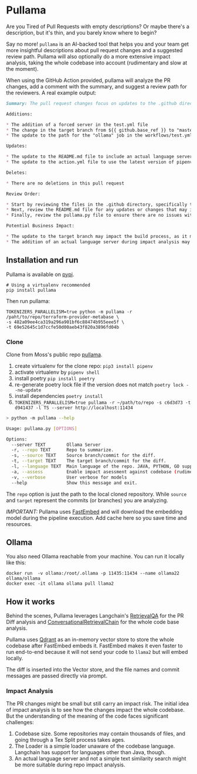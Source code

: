 # Pullama

Are you Tired of Pull Requests with empty descriptions? Or maybe there's a description, but it's thin, and you barely know where to begin?

Say no more! `pullama` is an AI-backed tool that helps you and your team get more insightful descriptions about pull request changes and a suggested review path. Pullama will also optionally do a more extensive impact analysis, taking the whole codebase into account (rudimentary and slow at the moment).

When using the GitHub Action provided, pullama will analyze the PR changes, add a comment with the summary, and suggest a review path for the reviewers. A real example output:

```markdown
Summary: The pull request changes focus on updates to the .github directory, particularly in the test.yml and workflows/test.yml files. These updates include adding a forced server, changing the target branch, and updating the path for the "ollama" job. Additionally, there are changes in the README.md file, including adding an actual language server during impact analysis, and updates to the action.yml file to use the latest version of pipenv. Finally, there are updates to the pullama.py file, including changing the remote fetch behavior and adding FastEmbedEmbeddings for the model_name.

Additions:

* The addition of a forced server in the test.yml file
* The change in the target branch from ${{ github.base_ref }} to "master" in the test.yml file
* The update to the path for the "ollama" job in the workflows/test.yml file

Updates:

* The update to the README.md file to include an actual language server during impact analysis
* The update to the action.yml file to use the latest version of pipenv

Deletes:

* There are no deletions in this pull request

Review Order:

* Start by reviewing the files in the .github directory, specifically the test.yml and workflows/test.yml files, as they contain the majority of the changes.
* Next, review the README.md file for any updates or changes that may impact the overall project.
* Finally, review the pullama.py file to ensure there are no issues with the code additions or updates.

Potential Business Impact:

* The update to the target branch may impact the build process, as it may require additional configuration or testing to ensure proper functionality.
* The addition of an actual language server during impact analysis may improve the accuracy of the assessment, but may also introduce new dependencies or requirements that need to be considered.
```

## Installation and run

Pullama is available on [pypi](https://pypi.org/project/pullama/).

```shell
# Using a virtualenv recommended
pip install pullama
```

Then run pullama:

```shell
TOKENIZERS_PARALLELISM=true python -m pullama -r /paht/to/repo/terraform-provider-metabase \
-s 482a09ee4ca319a296a901bf6c88474b955eee5f \
-t 69e52645c1d7ccfe50d00aeb43f820a3896fd04b
```

### Clone

Clone from Moss's public repo [pullama](https://github.com/getmoss/pullama).

1. create virtualenv for the clone repo: `pip3 install pipenv`
2. activate virtualenv by `pipenv shell`
3. install poetry `pip install poetry`
4. re-generate poetry lock file if the version does not match `poetry lock --no-update`
5. install dependencies `poetry install`
6. `TOKENIZERS_PARALLELISM=true pullama -r ~/path/to/repo -s c6d3d73 -t d941437 -l TS --server http://localhost:11434`

```bash
> python -m pullama --help

Usage: pullama.py [OPTIONS]

Options:
  --server TEXT        Ollama Server
  -r, --repo TEXT      Repo to summarize.
  -s, --source TEXT    Source branch/commit for the diff.
  -t, --target TEXT    The target branch/commit for the diff.
  -l, --language TEXT  Main language of the repo. JAVA, PYTHON, GO supported.
  -a, --assess         Enable impact asessment against codebase (rudimentary)
  -v, --verbose        User verbose for models
  --help               Show this message and exit.
```

The `repo` option is just the path to the local cloned repository. While `source` and `target` represent the commits (or branches) you are analyzing.


*IMPORTANT:* Pullama uses [FastEmbed](https://qdrant.github.io/fastembed/) and will download the embedding model during the pipeline execution. Add cache here so you save time and resources.

## Ollama

You also need Ollama reachable from your machine. You can run it locally like this:

```
docker run  -v ollama:/root/.ollama -p 11435:11434 --name ollama22 ollama/ollama
docker exec -it ollama ollama pull llama2
```

## How it works

Behind the scenes, Pullama leverages Langchain's [RetrievalQA](https://js.langchain.com/docs/modules/chains/popular/vector_db_qa) for the PR Diff analysis and [ConversationalRetrievalChain](https://js.langchain.com/docs/modules/chains/popular/chat_vector_db) for the whole code base analysis.

Pullama uses [Qdrant](https://qdrant.tech/) as an in-memory vector store to store the whole codebase after FastEmbed embeds it. FastEmbed makes it even faster to run end-to-end because it will not send your code to `llama2` but will embed locally.

The diff is inserted into the Vector store, and the file names and commit messages are passed directly via prompt.

### Impact Analysis
The PR changes might be small but still carry an impact risk. The initial idea of impact analysis is to see how the changes impact the whole codebase. But the understanding of the meaning of the code faces significant challenges:

1. Codebase size. Some repositories may contain thousands of files, and going through a Tex Split process takes ages.
2. The Loader is a simple loader unaware of the codebase language. Langchain has support for languages other than Java, though.
3. An actual language server and not a simple text similarity search might be more suitable during repo impact analysis.
